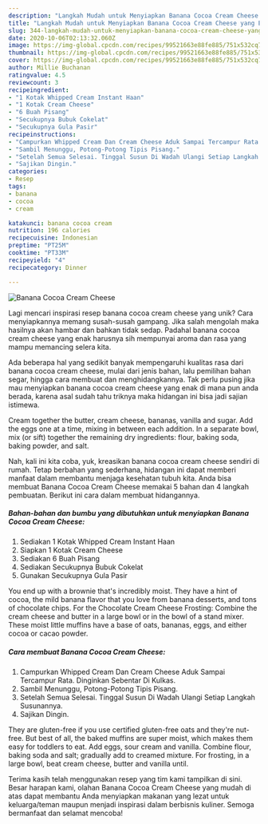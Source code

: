 ```yaml
---
description: "Langkah Mudah untuk Menyiapkan Banana Cocoa Cream Cheese yang Enak Banget"
title: "Langkah Mudah untuk Menyiapkan Banana Cocoa Cream Cheese yang Enak Banget"
slug: 344-langkah-mudah-untuk-menyiapkan-banana-cocoa-cream-cheese-yang-enak-banget
date: 2020-10-06T02:13:32.060Z
image: https://img-global.cpcdn.com/recipes/99521663e88fe885/751x532cq70/banana-cocoa-cream-cheese-foto-resep-utama.jpg
thumbnail: https://img-global.cpcdn.com/recipes/99521663e88fe885/751x532cq70/banana-cocoa-cream-cheese-foto-resep-utama.jpg
cover: https://img-global.cpcdn.com/recipes/99521663e88fe885/751x532cq70/banana-cocoa-cream-cheese-foto-resep-utama.jpg
author: Millie Buchanan
ratingvalue: 4.5
reviewcount: 3
recipeingredient:
- "1 Kotak Whipped Cream Instant Haan"
- "1 Kotak Cream Cheese"
- "6 Buah Pisang"
- "Secukupnya Bubuk Cokelat"
- "Secukupnya Gula Pasir"
recipeinstructions:
- "Campurkan Whipped Cream Dan Cream Cheese Aduk Sampai Tercampur Rata. Dinginkan Sebentar Di Kulkas."
- "Sambil Menunggu, Potong-Potong Tipis Pisang."
- "Setelah Semua Selesai. Tinggal Susun Di Wadah Ulangi Setiap Langkah Susunannya."
- "Sajikan Dingin."
categories:
- Resep
tags:
- banana
- cocoa
- cream

katakunci: banana cocoa cream 
nutrition: 196 calories
recipecuisine: Indonesian
preptime: "PT25M"
cooktime: "PT33M"
recipeyield: "4"
recipecategory: Dinner

---
```



![Banana Cocoa Cream Cheese](https://img-global.cpcdn.com/recipes/99521663e88fe885/751x532cq70/banana-cocoa-cream-cheese-foto-resep-utama.jpg)

Lagi mencari inspirasi resep banana cocoa cream cheese yang unik? Cara menyiapkannya memang susah-susah gampang. Jika salah mengolah maka hasilnya akan hambar dan bahkan tidak sedap. Padahal banana cocoa cream cheese yang enak harusnya sih mempunyai aroma dan rasa yang mampu memancing selera kita.

Ada beberapa hal yang sedikit banyak mempengaruhi kualitas rasa dari banana cocoa cream cheese, mulai dari jenis bahan, lalu pemilihan bahan segar, hingga cara membuat dan menghidangkannya. Tak perlu pusing jika mau menyiapkan banana cocoa cream cheese yang enak di mana pun anda berada, karena asal sudah tahu triknya maka hidangan ini bisa jadi sajian istimewa.

Cream together the butter, cream cheese, bananas, vanilla and sugar. Add the eggs one at a time, mixing in between each addition. In a separate bowl, mix (or sift) together the remaining dry ingredients: flour, baking soda, baking powder, and salt.


Nah, kali ini kita coba, yuk, kreasikan banana cocoa cream cheese sendiri di rumah. Tetap berbahan yang sederhana, hidangan ini dapat memberi manfaat dalam membantu menjaga kesehatan tubuh kita. Anda bisa membuat Banana Cocoa Cream Cheese memakai 5 bahan dan 4 langkah pembuatan. Berikut ini cara dalam membuat hidangannya.

<!--inarticleads1-->

##### Bahan-bahan dan bumbu yang dibutuhkan untuk menyiapkan Banana Cocoa Cream Cheese:

1. Sediakan 1 Kotak Whipped Cream Instant Haan
1. Siapkan 1 Kotak Cream Cheese
1. Sediakan 6 Buah Pisang
1. Sediakan Secukupnya Bubuk Cokelat
1. Gunakan Secukupnya Gula Pasir


You end up with a brownie that&#39;s incredibly moist. They have a hint of cocoa, the mild banana flavor that you love from banana desserts, and tons of chocolate chips. For the Chocolate Cream Cheese Frosting: Combine the cream cheese and butter in a large bowl or in the bowl of a stand mixer. These moist little muffins have a base of oats, bananas, eggs, and either cocoa or cacao powder. 

<!--inarticleads2-->

##### Cara membuat Banana Cocoa Cream Cheese:

1. Campurkan Whipped Cream Dan Cream Cheese Aduk Sampai Tercampur Rata. Dinginkan Sebentar Di Kulkas.
1. Sambil Menunggu, Potong-Potong Tipis Pisang.
1. Setelah Semua Selesai. Tinggal Susun Di Wadah Ulangi Setiap Langkah Susunannya.
1. Sajikan Dingin.


They are gluten-free if you use certified gluten-free oats and they&#39;re nut-free. But best of all, the baked muffins are super moist, which makes them easy for toddlers to eat. Add eggs, sour cream and vanilla. Combine flour, baking soda and salt; gradually add to creamed mixture. For frosting, in a large bowl, beat cream cheese, butter and vanilla until. 

Terima kasih telah menggunakan resep yang tim kami tampilkan di sini. Besar harapan kami, olahan Banana Cocoa Cream Cheese yang mudah di atas dapat membantu Anda menyiapkan makanan yang lezat untuk keluarga/teman maupun menjadi inspirasi dalam berbisnis kuliner. Semoga bermanfaat dan selamat mencoba!
